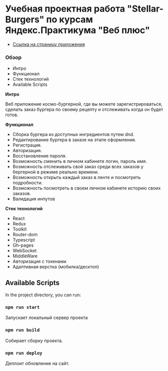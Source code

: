 # Учебная проектная работа "Stellar-Burgers" по курсам Яндекс.Практикума "Веб плюс"

* [Ссылка на страницу приложения](https://danila4191.github.io/Stellar-Burgers/)

### Обзор
* Интро
* Функционал
* Стек технологий
* Available Scripts

**Интро**

Веб приложение космо-бургерной, где вы можете зарегистрироваться, сделать заказ бургера по своему рецепту и отслеживать когда он будет готов.

**Функционал**
* Сборка бургера из доступных ингредиентов путем dnd.
* Редактирование бургера в заказе на этапе оформления.
* Регистрация.
* Авторизация.
* Восстановление пароля.
* Возможность сменить в личном кабинете логин, пароль имя.
* Возможность отслеживать свой заказ среди всех заказов у бергерной в режиме реально времени.
* Возможность открыть каждый заказ в ленте и посмотреть подробности.
* Возможность посмотреть в своем личном кабинете историю своих заказов.
* Валидация инпутов


**Стек технологий**
* React
* Redux
* Toolkit
* Router-dom
* Typescript
* Gh-pages
* WebSocket
* MiddleWare
* Авторизация с токенами
* Адаптивная верстка (мобилка/десктоп)




## Available Scripts

In the project directory, you can run:

### `npm run start`

Запускает локальный сервер проекта

### `npm run build`

Собирает сборку проекта.

### `npm run deploy`

Деплоит обновление на сайт.


